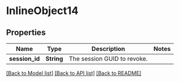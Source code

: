 # InlineObject14

## Properties

Name | Type | Description | Notes
------------ | ------------- | ------------- | -------------
**session_id** | **String** | The session GUID to revoke. | 

[[Back to Model list]](../README.md#documentation-for-models) [[Back to API list]](../README.md#documentation-for-api-endpoints) [[Back to README]](../README.md)


